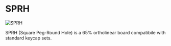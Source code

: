 # SPRH

![SPRH](https://i.imgur.com/fkI5ryp.jpg)

SPRH (Square Peg-Round Hole) is a 65% ortholinear board compatibile with standard keycap sets.